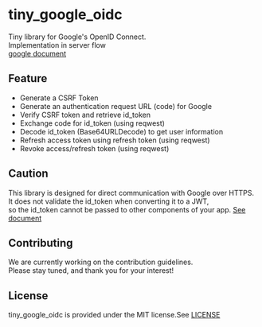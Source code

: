 # tiny_google_oidc
Tiny library for Google's OpenID Connect.  
Implementation in server flow  
[google document](https://developers.google.com/identity/openid-connect/openid-connect)
## Feature
- Generate a CSRF Token
- Generate an authentication request URL (code) for Google
- Verify CSRF token and retrieve id_token
- Exchange code for id_token (using reqwest)
- Decode id_token (Base64URLDecode) to get user information
- Refresh access token using refresh token (using reqwest)
- Revoke access/refresh token (using reqwest)
## Caution
This library is designed for direct communication with Google over HTTPS.  
It does not validate the id_token when converting it to a JWT,  
so the id_token cannot be passed to other components of your app.
[See document](https://developers.google.com/identity/openid-connect/openid-connect#obtainuserinfo)

## Contributing
We are currently working on the contribution guidelines.  
Please stay tuned, and thank you for your interest!
## License
tiny_google_oidc is provided under the MIT license.See [LICENSE](LICENSE)
